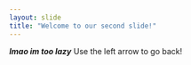```yaml
---
layout: slide
title: "Welcome to our second slide!"
---
```

***lmao im too lazy***
Use the left arrow to go back!
